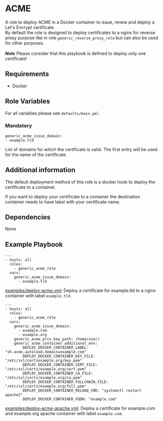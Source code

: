 # ACME

A role to deploy ACME in a Docker container to issue, renew and deploy a Let's Encrypt certificate.<br>
By default the role is designed to deploy certificates to a nginx for reverse proxy purpose like in role `generic_reverse_proxy_role` but can also be used for other purposes.<br><br> 
***Note*** Please consider that this playbook is defined to deploy only one certificate!

## Requirements

- Docker

## Role Variables

For all variables please see `defaults/main.yml`.

### Mandatory

    generic_acme_issue_domain:
    - example.tld

List of domains for which the certificate is valid. The first entry will be used for the name of the certificate.

## Additional information

The default deployment method of this role is a docker hook to deploy the certificate to a container.<br>

If you want to deploy your certificate to a container the destination container needs to have label with your certificate name.

## Dependencies

None

## Example Playbook
    ---
    - hosts: all
      roles:
        - generic_acme_role
      vars:
        generic_acme_issue_domain:
          - example.tld

[examples/deploy-acme.yml](examples/deploy-acme.yml):
Deploy a certificate for example.tld to a nginx container with label `example.tld`.

    ---
    - hosts: all
      roles:
        - generic_acme_role
      vars:
        generic_acme_issue_domain:
          - example.com
          - example.org
        generic_acme_priv_key_path: /home/user/
        generic_acme_container_additional_env:
            DEPLOY_DOCKER_CONTAINER_LABEL: "sh.acme.autoload.domain=example.com"
            DEPLOY_DOCKER_CONTAINER_KEY_FILE: "/etc/ssl/certsexample.org/key.pem"
            DEPLOY_DOCKER_CONTAINER_CERT_FILE: "/etc/ssl/certs/example.org/cert.pem"
            DEPLOY_DOCKER_CONTAINER_CA_FILE: "/etc/ssl/certs/example.org/ca.pem"
            DEPLOY_DOCKER_CONTAINER_FULLCHAIN_FILE: "/etc/ssl/certs/example.org/full.pem"
            DEPLOY_DOCKER_CONTAINER_RELOAD_CMD: "systemctl restart apache2"
            DEPLOY_DOCKER_CONTAINER_FQDN: "example.com"

[examples/deploy-acme-apache.yml](examples/deploy-acme-apache.yml):
Deploy a certificate for example.com and example.org apache container with label `example.com`.

